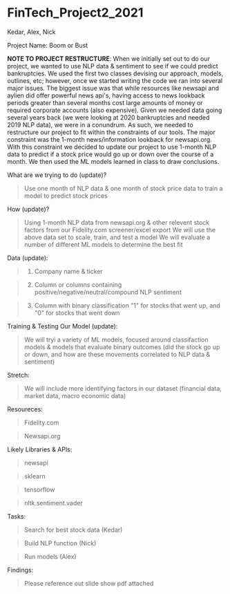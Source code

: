 # FinTech_Project2_2021

Kedar, Alex, Nick

Project Name: Boom or Bust

**NOTE TO PROJECT RESTRUCTURE**: When we initially set out to do our project, we wanted to use NLP data & sentiment to see if we could predict bankruptcies. We used the first two classes devising our approach, models, outlines, etc; however, once we started writing the code we ran into several major issues. The biggest issue was that while resources like newsapi and aylien did offer powerful news api's, having access to news lookback periods greater than several months cost large amounts of money or required corporate accounts (also expensive). Given we needed data going several years back (we were looking at 2020 bankruptcies and needed 2019 NLP data), we were in a conundrum. As such, we needed to restructure our project to fit within the constraints of our tools. The major constraint was the 1-month news/information lookback for newsapi.org. With this constraint we decided to update our project to use 1-month NLP data to predict if a stock price would go up or down over the course of a month. We then used the ML models learned in class to draw conclusions.

What are we trying to do (update)?

> Use one month of NLP data & one month of stock price data to train a model to predict stock prices
 
 
How (update)?

> Using 1-month NLP data from newsapi.org & other relevent stock factors from our Fidelity.com screener/excel export
> We will use the above data set to scale, train, and test a model
> We will evaluate a number of different ML models to determine the best fit
 
 
Data (update): 

> 1) Company name & ticker

> 2) Column or columns containing positive/negative/neutral/compound NLP sentiment

> 3) Column with binary classification "1" for stocks that went up, and "0" for stocks that went down

 
Training & Testing Our Model (update):

> We will tryi a variety of ML models, focused around classifaction models & models that evaluate binary outcomes (did the stock go up or down, and how are these movements correlated to NLP data & sentiment)
 
 
Stretch:

> We will include more identifying factors in our dataset (financial data, market data, macro economic data)


Resoureces:

> Fidelity.com

> Newsapi.org


Likely Libraries & APIs:

> newsapi

> sklearn

> tensorflow

> nltk.sentiment.vader


Tasks:

> Search for best stock data (Kedar)

> Build NLP function (Nick)

> Run models (Alex) 


Findings:

> Please reference out slide show pdf attached
